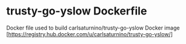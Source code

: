 trusty-go-yslow Dockerfile
====================

Docker file used to build carlsaturnino/trusty-go-yslow Docker image [https://registry.hub.docker.com/u/carlsaturnino/trusty-go-yslow/]

